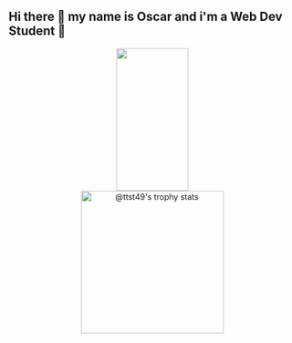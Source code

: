 ## Hi there 👋 my name is Oscar and i'm a Web Dev Student 🏫
<div align='center' width='100%'>
  <img width='50%' height="250px" src="https://github-readme-stats.vercel.app/api/top-langs/?username=OscardeBerranger&hide=twig,html,css&layout=donut&hide_border=true&title_color=00b3ff&text_color=00b4ff&bg_color=0d1117" />
  <a width='50%' href="https://github.com/ttst49?tab=achievements">
    <img src="https://github-profile-trophy.vercel.app/?username=OscardeBerranger&theme=radical&no-frame=false&no-bg=true&margin-w=4&row=2&column=3" height="250px" alt="@ttst49's trophy stats"/>
  </a>
</div>
